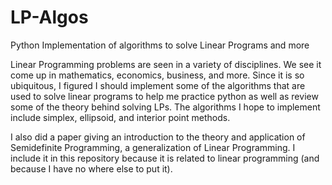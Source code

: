 # LP-Algos
Python Implementation of algorithms to solve Linear Programs and more

Linear Programming problems are seen in a variety of disciplines. We see it come up in mathematics, economics, business, and more. Since it is so ubiquitous, I figured I should implement some of the algorithms that are used to solve linear programs to help me practice python as well as review some of the theory behind solving LPs. The algorithms I hope to implement include simplex, ellipsoid, and interior point methods.

I also did a paper giving an introduction to the theory and application of Semidefinite Programming, a generalization of Linear Programming. I include it in this repository because it is related to linear programming (and because I have no where else to put it).
